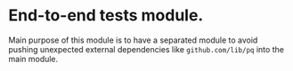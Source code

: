 # End-to-end tests module.

Main purpose of this module is to have a separated module to avoid pushing
unexpected external dependencies like `github.com/lib/pq` into the main module.